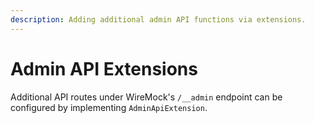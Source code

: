 ```yaml
---
description: Adding additional admin API functions via extensions.
---
```


# Admin API Extensions

Additional API routes under WireMock's `/__admin` endpoint can be configured by implementing `AdminApiExtension`.